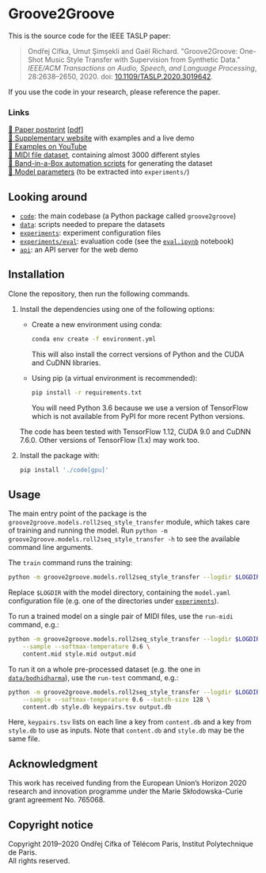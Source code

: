 # Groove2Groove

This is the source code for the IEEE TASLP paper:
> Ondřej Cífka, Umut Şimşekli and Gaël Richard. "Groove2Groove: One-Shot Music Style Transfer with Supervision from Synthetic Data." *IEEE/ACM Transactions on Audio, Speech, and Language Processing*, 28:2638–2650, 2020. doi: [10.1109/TASLP.2020.3019642](https://doi.org/10.1109/TASLP.2020.3019642).

If you use the code in your research, please reference the paper.

### Links

[:microscope: Paper postprint](https://hal.archives-ouvertes.fr/hal-02923548) [[pdf](https://hal.archives-ouvertes.fr/hal-02923548/document)]  
[:musical_keyboard: Supplementary website](https://groove2groove.telecom-paris.fr/) with examples and a live demo  
[:musical_note: Examples on YouTube](https://www.youtube.com/playlist?list=PLPdw6Kin7U86tcz-vlMmKqQmq4yL325aH)    
[:file_folder: MIDI file dataset](https://doi.org/10.5281/zenodo.3957999), containing almost 3000 different styles  
[:robot: Band-in-a-Box automation scripts](https://github.com/cifkao/pybiab) for generating the dataset  
[:brain: Model parameters](https://groove2groove.telecom-paris.fr/data/checkpoints/) (to be extracted into `experiments/`)


## Looking around

- [`code`](./code): the main codebase (a Python package called `groove2groove`)
- [`data`](./data): scripts needed to prepare the datasets
- [`experiments`](./experiments): experiment configuration files
- [`experiments/eval`](./experiments/eval): evaluation code (see the [`eval.ipynb`](./experiments/eval/eval.ipynb) notebook)
- [`api`](./api): an API server for the web demo

## Installation

Clone the repository, then run the following commands.

1. Install the dependencies using one of the following options:

   -  Create a new environment using conda:
      ```sh
      conda env create -f environment.yml
      ```
      This will also install the correct versions of Python and the CUDA and CuDNN libraries.
   
   -  Using pip (a virtual environment is recommended):
      ```sh
      pip install -r requirements.txt
      ```
      You will need Python 3.6 because we use a version of TensorFlow which is not available from PyPI for more recent Python versions.

   The code has been tested with TensorFlow 1.12, CUDA 9.0 and CuDNN 7.6.0. Other versions of TensorFlow (1.x) may work too.

2. Install the package with:
   ```sh
   pip install './code[gpu]'
   ```
## Usage

The main entry point of the package is the `groove2groove.models.roll2seq_style_transfer` module, which takes care of training and running the model. Run `python -m groove2groove.models.roll2seq_style_transfer -h` to see the available command line arguments.

The `train` command runs the training:
```sh
python -m groove2groove.models.roll2seq_style_transfer --logdir $LOGDIR train
```
Replace `$LOGDIR` with the model directory, containing the `model.yaml` configuration file (e.g. one of the directories under [`experiments`](./experiments)).

To run a trained model on a single pair of MIDI files, use the `run-midi` command, e.g.:
```sh
python -m groove2groove.models.roll2seq_style_transfer --logdir $LOGDIR run-midi \
    --sample --softmax-temperature 0.6 \
    content.mid style.mid output.mid
```

To run it on a whole pre-processed dataset (e.g. the one in [`data/bodhidharma`](./data/bodhidharma)), use the `run-test` command, e.g.:
```sh
python -m groove2groove.models.roll2seq_style_transfer --logdir $LOGDIR run-test \
    --sample --softmax-temperature 0.6 --batch-size 128 \
    content.db style.db keypairs.tsv output.db 
```
Here, `keypairs.tsv` lists on each line a key from `content.db` and a key from `style.db` to use as inputs. Note that `content.db` and `style.db` may be the same file.

## Acknowledgment
This work has received funding from the European Union’s Horizon 2020 research and innovation programme under the Marie Skłodowska-Curie grant agreement No. 765068.

## Copyright notice
Copyright 2019–2020 Ondřej Cífka of Télécom Paris, Institut Polytechnique de Paris.  
All rights reserved.
